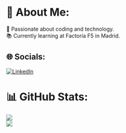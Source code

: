 # 💫 About Me:
🌟 Passionate about coding and technology. <br>📚 Currently learning at Factoría F5 in Madrid.


## 🌐 Socials:
[![LinkedIn](https://img.shields.io/badge/LinkedIn-%230077B5.svg?logo=linkedin&logoColor=white)](https://linkedin.com/in/irinatiron) 

# 📊 GitHub Stats:

![](https://nirzak-streak-stats.vercel.app/?user=irinatiron&theme=react&hide_border=true)<br/>
![](https://github-readme-stats.vercel.app/api/top-langs/?username=irinatiron&theme=react&hide_border=true&include_all_commits=false&count_private=false&layout=compact)
